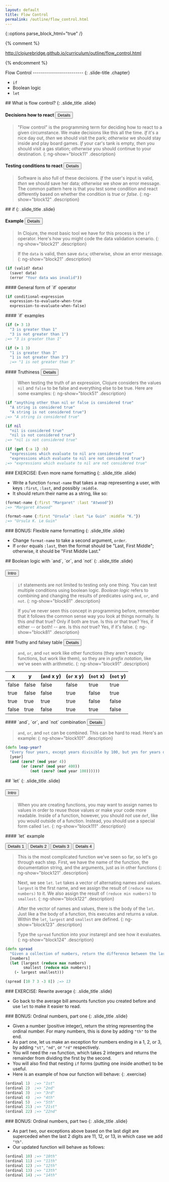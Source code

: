 ```yaml
---
layout: default
title: Flow Control
permalink: /outline/flow_control.html
---
```


{::options parse_block_html="true" /}

{% comment %}

http://clojurebridge.github.io/curriculum/outline/flow_control.html

{% endcomment %}

<section>
Flow Control
-------------------------
{: .slide-title .chapter}

* `if`
* Boolean logic
* `let`
</section>

<section>
## What is flow control?
{: .slide_title .slide}

#### Decisions how to react <button class="link" ng-model="block11" ng-click="block11=!block11">Details</button>

> "Flow control" is the programming term for deciding how to react to
> a given circumstance. We make decisions like this all the time. *If*
> it's a nice day out, *then* we should visit the park; *otherwise* we
> should stay inside and play board games. *If* your car's tank is
> empty, *then* you should visit a gas station; *otherwise* you should
> continue to your destination.
{: ng-show="block11" .description}

#### Testing conditions to react <button class="link" ng-model="block12" ng-click="block12=!block12">Details</button>

> Software is also full of these decisions. *If* the user's input is
> valid, *then* we should save her data; *otherwise* we show an error
> message. The common pattern here is that you test some condition and
> react differently based on whether the condition is *true* or *false*.
{: ng-show="block12" .description}
</section>

<section>
## if
{: .slide_title .slide}

#### Example <button class="link" ng-model="block21" ng-click="block21=!block21">Details</button>

> In Clojure, the most basic tool we have for this process is the `if`
> operator. Here's how you might code the data validation scenario.
{: ng-show="block21" .description}

> If the `data` is valid, then save `data`; otherwise, show an error
> message.
{: ng-show="block21" .description}

```clojure
(if (valid? data)
  (save! data)
  (error "Your data was invalid"))
```
</section>

<section>
#### General form of `if` operator

```clojure
(if conditional-expression
  expression-to-evaluate-when-true
  expression-to-evaluate-when-false)
```
</section>

<section>
#### `if` examples

```clojure
(if (> 3 1)
  "3 is greater than 1"
  "3 is not greater than 1")
;=> "3 is greater than 1"

(if (> 1 3)
  "1 is greater than 3"
  "1 is not greater than 3")
  ;=> "1 is not greater than 3"
```
</section>

<section>
#### Truthiness <button class="link" ng-model="block51" ng-click="block51=!block51">Details</button>

> When testing the truth of an expression, Clojure considers the
> values `nil` and `false` to be false and everything else to be true.
> Here are some examples:
{: ng-show="block51" .description}


```clojure
(if "anything other than nil or false is considered true"
  "A string is considered true"
  "A string is not considered true")
;=> "A string is considered true"

(if nil
  "nil is considered true"
  "nil is not considered true")
;=> "nil is not considered true"

(if (get {:a 1} :b)
  "expressions which evaluate to nil are considered true"
  "expressions which evaluate to nil are not considered true")
;=> "expressions which evaluate to nil are not considered true"
```
</section>

<section>
### EXERCISE: Even more name formatting
{: .slide_title .slide}

* Write a function `format-name` that takes a map representing a user,
with keys `:first`, `:last`, and possibly `:middle`.
* It should return their name as a string, like so:

```clojure
(format-name {:first "Margaret" :last "Atwood"})
;=> "Margaret Atwood"

(format-name {:first "Ursula" :last "Le Guin" :middle "K."})
;=> "Ursula K. Le Guin"
```
</section>

<section>
### BONUS: Flexible name formatting
{: .slide_title .slide}

* Change `format-name` to take a second argument, `order`.
* If `order` equals `:last`, then the format should be "Last, First Middle"; otherwise, it should be "First Middle Last."
</section>

<section>
## Boolean logic with `and`, `or`, and `not`
{: .slide_title .slide}

#### <button class="link" ng-model="block81" ng-click="block81=!block81">Intro</button>

> `if` statements are not limited to testing only one thing. You can
> test multiple conditions using boolean logic. _Boolean logic_ refers
> to combining and changing the results of predicates using `and`,
> `or`, and `not`.
{: ng-show="block81" .description}

> If you've never seen this concept in programming before, remember
> that it follows the common sense way you look at things normally. Is
> this _and_ that true? Only if both are true. Is this _or_ that true?
> Yes, if either -- or both! -- are. Is this _not_ true? Yes, if it's
> false.
{: ng-show="block81" .description}
</section>

<section>
### Truthy and falsey table <button class="link" ng-model="block91" ng-click="block91=!block91">Details</button>

> `and`, `or`, and `not` work like other functions (they aren't
> exactly functions, but work like them), so they are in _prefix
> notation_, like we've seen with arithmetic.
{: ng-show="block91" .description}

| x     | y     | (`and` x y) | (`or` x y) | (`not` x) | (`not` y) |
| ----- | ----- | --------- | -------- | ------- | ------- |
| false | false | false | false | true  | true  |
| true  | false | false | true  | false | true  |
| true  | true  | true  | true  | false | false |
| false | true  | false | true  | true  | false |

</section>

<section>
#### `and`, `or`, and `not` combination <button class="link" ng-model="block101" ng-click="block101=!block101">Details</button>

> `and`, `or`, and `not` can be combined. This can be hard to read.
> Here's an example:
{: ng-show="block101" .description}

```clojure
(defn leap-year?
  "Every four years, except years divisible by 100, but yes for years divisible by 400."
  [year]
  (and (zero? (mod year 4))
       (or (zero? (mod year 400))
           (not (zero? (mod year 100))))))
```
</section>

<section>
## `let`
{: .slide_title .slide}

#### <button class="link" ng-model="block111" ng-click="block111=!block111">Intro</button>

> When you are creating functions, you may want to assign names to
> values in order to reuse those values or make your code more
> readable. Inside of a function, however, you should _not_ use `def`,
> like you would outside of a function. Instead, you should use a
> special form called `let`.
{: ng-show="block111" .description}
</section>

<section>
#### `let` example

<button class="link" ng-model="block121" ng-click="block121=!block121">Details 1</button>
<button class="link" ng-model="block122" ng-click="block122=!block122">Details 2</button>
<button class="link" ng-model="block123" ng-click="block123=!block123">Details 3</button>
<button class="link" ng-model="block124" ng-click="block124=!block124">Details 4</button>

> This is the most complicated function we've seen so far, so let's go
> through each step. First, we have the name of the function, the
> documentation string, and the arguments, just as in other functions
{: ng-show="block121" .description}

> Next, we see `let`. `let` takes a vector of alternating names and
> values. `largest` is the first name, and we assign the result of
> `(reduce max numbers)` to it. We also assign the result of `(reduce
> min numbers)` to `smallest`.
{: ng-show="block122" .description}

> After the vector of names and values, there is the body of the
> `let`. Just like a the body of a function, this executes and returns
> a value. Within the `let`, `largest` and `smallest` are defined.
{: ng-show="block123" .description}

> Type the `spread` function into your instarepl and see how it
> evaluates.
{: ng-show="block124" .description}

```clojure
(defn spread
  "Given a collection of numbers, return the difference between the largest and smallest number."
  [numbers]
  (let [largest (reduce max numbers)
        smallest (reduce min numbers)]
    (- largest smallest)))

(spread [10 7 3 -3 8]) ;=> 13
```
</section>

<section>
### EXERCISE: Rewrite average
{: .slide_title .slide}

* Go back to the average bill amounts function you created before and use `let` to make it easier to read.
</section>

<section>
### BONUS: Ordinal numbers, part one
{: .slide_title .slide}

* Given a number (positive integer), return the string representing
the ordinal number. For many numbers, this is done by adding `"th"` to
the end.
* As part one, let us make an exception for numbers ending in a 1, 2,
or 3, by adding `"st"`, `"nd"`, or `"rd"` respectively.
* You will need the `rem` function, which takes 2 integers and returns
the remainder from dividing the first by the second.
* You will also find that nesting `if` forms (putting one inside
another) to be useful.
* Here is an example of how our function will behave:
{: .exercise}

```clojure
(ordinal 1)  ;=> "1st"
(ordinal 2)  ;=> "2nd"
(ordinal 3)  ;=> "3rd"
(ordinal 4)  ;=> "4th"
(ordinal 5)  ;=> "5th"
(ordinal 21) ;=> "21st"
(ordinal 22) ;=> "22nd"
```
</section>

<section>
### BONUS: Ordinal numbers, part two
{: .slide_title .slide}

* As part two, our exceptions above based on the last digit are
superceded when the last 2 digits are 11, 12, or 13, in which case we
add `"th"`.
* Our updated function will behave as follows:

```clojure
(ordinal 10) ;=> "10th"
(ordinal 11) ;=> "11th"
(ordinal 12) ;=> "12th"
(ordinal 13) ;=> "13th"
(ordinal 14) ;=> "14th"
```
</section>

